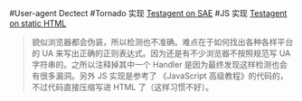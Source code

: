 #User-agent Dectect
#Tornado 实现
[Testagent on SAE](http://web20lab.sinaapp.com/testagent)
#JS 实现
[Testagent on static HTML](http://yickli.github.io/WEB-2.0/useragent/index.html)

> 貌似浏览器都会伪装，所以检测也不准确。难点在于如何找出各种各样平台的 UA 来写出正确的正则表达式。因为还是有不少浏览器不按照规范写 UA 字符串的。之所以注释掉其中一个 Handler 是因为最终发现这样检测也会有很多漏洞。另外 JS 实现是参考了 《JavaScript 高级教程》的代码的，不过代码直接压缩写进 HTML 了（这样习惯不好）。
